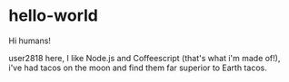 # hello-world

Hi humans!

user2818 here, I like Node.js and Coffeescript (that's what i'm made of!),
i've had tacos on the moon and find them far superior to Earth tacos.
